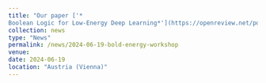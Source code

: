 ```yaml
---
title: "Our paper ['*	
Boolean Logic for Low-Energy Deep Learning*'](https://openreview.net/pdf?id=YyVJctb2v4) has been accepted at ICML Workshop on Advancing Neural Network Training: Computational Efficiency, Scalability, and Resource Optimization 2024!"
collection: news
type: "News"
permalink: /news/2024-06-19-bold-energy-workshop
venue: 
date: 2024-06-19
location: "Austria (Vienna)"
---
```

